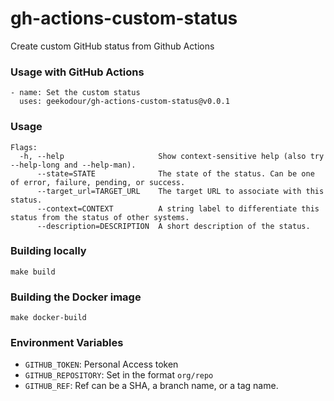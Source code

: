 # gh-actions-custom-status
Create custom GitHub status from Github Actions

### Usage with GitHub Actions
```
- name: Set the custom status
  uses: geekodour/gh-actions-custom-status@v0.0.1
```

### Usage
```
Flags:
  -h, --help                     Show context-sensitive help (also try --help-long and --help-man).
      --state=STATE              The state of the status. Can be one of error, failure, pending, or success.
      --target_url=TARGET_URL    The target URL to associate with this status.
      --context=CONTEXT          A string label to differentiate this status from the status of other systems.
      --description=DESCRIPTION  A short description of the status.
```

### Building locally
```
make build
```

### Building the Docker image
```
make docker-build
```

### Environment Variables
- `GITHUB_TOKEN`: Personal Access token
- `GITHUB_REPOSITORY`: Set in the format `org/repo`
- `GITHUB_REF`: Ref can be a SHA, a branch name, or a tag name.
